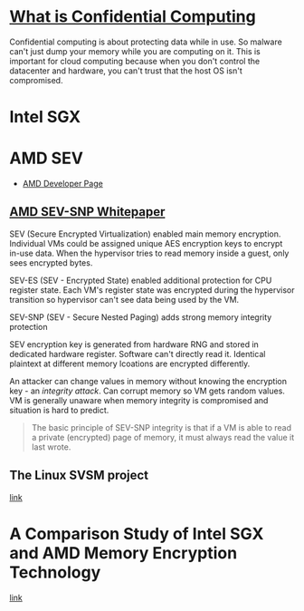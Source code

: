 # [What is Confidential Computing](https://spectrum.ieee.org/what-is-confidential-computing)

Confidential computing is about protecting data while in use. So malware can't just dump your memory while you are computing on it. This is important for cloud computing because when you don't control the datacenter and hardware, you can't trust that the host OS isn't compromised.

# Intel SGX

# AMD SEV

* [AMD Developer Page](https://developer.amd.com/sev/)

## [AMD SEV-SNP Whitepaper](https://www.amd.com/system/files/TechDocs/SEV-SNP-strengthening-vm-isolation-with-integrity-protection-and-more.pdf)

SEV (Secure Encrypted Virtualization) enabled main memory encryption. Individual VMs could be assigned unique AES encryption keys to encrypt in-use data. When the hypervisor tries to read memory inside a guest, only sees encrypted bytes.

SEV-ES (SEV - Encrypted State) enabled additional protection for CPU register state. Each VM's register state was encrypted during the hypervisor transition so hypervisor can't see data being used by the VM.

SEV-SNP (SEV - Secure Nested Paging) adds strong memory integrity protection

SEV encryption key is generated from hardware RNG and stored in dedicated hardware register. Software can't directly read it. Identical plaintext at different memory lcoations are encrypted differently.

An attacker can change values in memory without knowing the encryption key - an *integrity attack*. Can corrupt memory so VM gets random values. VM is generally unaware when memory integrity is compromised and situation is hard to predict.

> The basic principle of SEV-SNP integrity is that if a VM is able to read a private (encrypted) page of memory, it must always read the value it last wrote.

## The Linux SVSM project

[link](https://lwn.net/Articles/921266/)

# A Comparison Study of Intel SGX and AMD Memory Encryption Technology

[link](https://caslab.csl.yale.edu/workshops/hasp2018/HASP18_a9-mofrad_slides.pdf)

